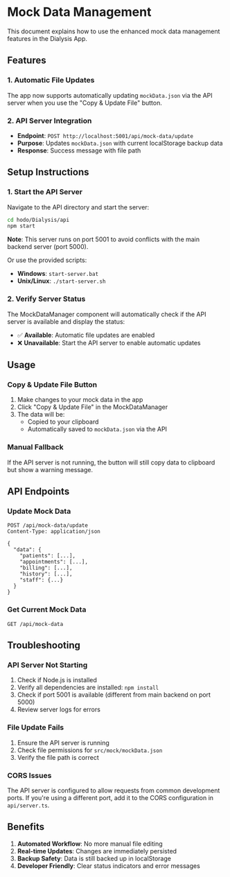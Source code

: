 # Mock Data Management

This document explains how to use the enhanced mock data management features in the Dialysis App.

## Features

### 1. Automatic File Updates
The app now supports automatically updating `mockData.json` via the API server when you use the "Copy & Update File" button.

### 2. API Server Integration
- **Endpoint**: `POST http://localhost:5001/api/mock-data/update`
- **Purpose**: Updates `mockData.json` with current localStorage backup data
- **Response**: Success message with file path

## Setup Instructions

### 1. Start the API Server
Navigate to the API directory and start the server:

```bash
cd hodo/Dialysis/api
npm start
```

**Note**: This server runs on port 5001 to avoid conflicts with the main backend server (port 5000).

Or use the provided scripts:
- **Windows**: `start-server.bat`
- **Unix/Linux**: `./start-server.sh`

### 2. Verify Server Status
The MockDataManager component will automatically check if the API server is available and display the status:
- ✅ **Available**: Automatic file updates are enabled
- ❌ **Unavailable**: Start the API server to enable automatic updates

## Usage

### Copy & Update File Button
1. Make changes to your mock data in the app
2. Click "Copy & Update File" in the MockDataManager
3. The data will be:
   - Copied to your clipboard
   - Automatically saved to `mockData.json` via the API

### Manual Fallback
If the API server is not running, the button will still copy data to clipboard but show a warning message.

## API Endpoints

### Update Mock Data
```
POST /api/mock-data/update
Content-Type: application/json

{
  "data": {
    "patients": [...],
    "appointments": [...],
    "billing": [...],
    "history": [...],
    "staff": {...}
  }
}
```

### Get Current Mock Data
```
GET /api/mock-data
```

## Troubleshooting

### API Server Not Starting
1. Check if Node.js is installed
2. Verify all dependencies are installed: `npm install`
3. Check if port 5001 is available (different from main backend on port 5000)
4. Review server logs for errors

### File Update Fails
1. Ensure the API server is running
2. Check file permissions for `src/mock/mockData.json`
3. Verify the file path is correct

### CORS Issues
The API server is configured to allow requests from common development ports. If you're using a different port, add it to the CORS configuration in `api/server.ts`.

## Benefits

1. **Automated Workflow**: No more manual file editing
2. **Real-time Updates**: Changes are immediately persisted
3. **Backup Safety**: Data is still backed up in localStorage
4. **Developer Friendly**: Clear status indicators and error messages 